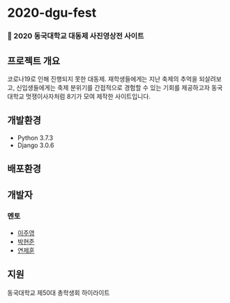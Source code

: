 # 2020-dgu-fest  
### :lion: 2020 동국대학교 대동제 사진영상전 사이트  
## 프로젝트 개요  
코로나19로 인해 진행되지 못한 대동제. 재학생들에게는 지난 축제의 추억을 되살려보고, 신입생들에게는 축제 분위기를 간접적으로 경험할 수 있는 기회를 제공하고자 동국대학교 멋쟁이사자처럼 8기가 모여 제작한 사이트입니다.  

## 개발환경  
- Python 3.7.3  
- Django 3.0.6  

## 배포환경  


## 개발자  

### 멘토  
- [이주영](https://github.com/JuYeong0413)  
- [박현준](https://github.com/c2lv)  
- [연제훈](https://github.com/YJHoon)  

## 지원  
동국대학교 제50대 총학생회 하이라이트  
